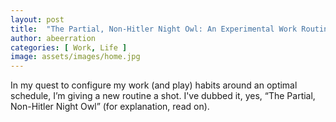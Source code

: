 ```yaml
---
layout: post
title:  "The Partial, Non-Hitler Night Owl: An Experimental Work Routine (Sept 2023)"
author: abeerration
categories: [ Work, Life ]
image: assets/images/home.jpg
---
```


In my quest to configure my work (and play) habits around an optimal schedule, I’m giving a new routine a shot. I've dubbed it, yes, “The Partial, Non-Hitler Night Owl” (for explanation, read on).

